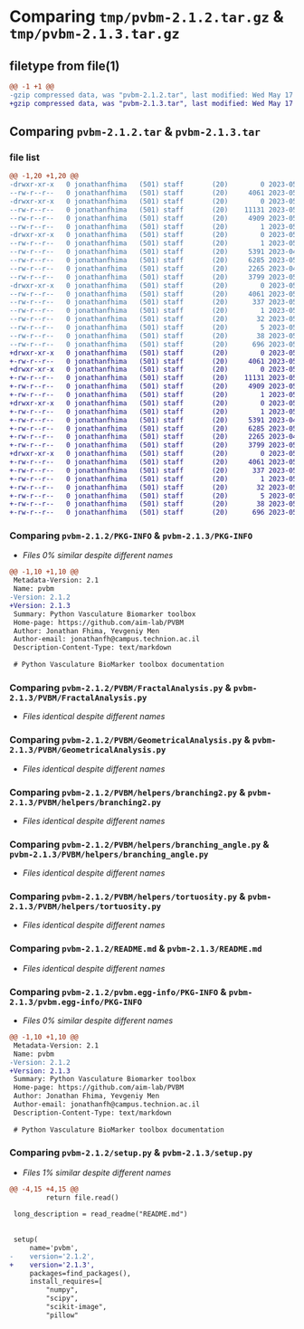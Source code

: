 # Comparing `tmp/pvbm-2.1.2.tar.gz` & `tmp/pvbm-2.1.3.tar.gz`

## filetype from file(1)

```diff
@@ -1 +1 @@
-gzip compressed data, was "pvbm-2.1.2.tar", last modified: Wed May 17 15:49:29 2023, max compression
+gzip compressed data, was "pvbm-2.1.3.tar", last modified: Wed May 17 15:56:14 2023, max compression
```

## Comparing `pvbm-2.1.2.tar` & `pvbm-2.1.3.tar`

### file list

```diff
@@ -1,20 +1,20 @@
-drwxr-xr-x   0 jonathanfhima   (501) staff       (20)        0 2023-05-17 15:49:29.543917 pvbm-2.1.2/
--rw-r--r--   0 jonathanfhima   (501) staff       (20)     4061 2023-05-17 15:49:29.543804 pvbm-2.1.2/PKG-INFO
-drwxr-xr-x   0 jonathanfhima   (501) staff       (20)        0 2023-05-17 15:49:29.542018 pvbm-2.1.2/PVBM/
--rw-r--r--   0 jonathanfhima   (501) staff       (20)    11131 2023-05-17 15:14:40.000000 pvbm-2.1.2/PVBM/FractalAnalysis.py
--rw-r--r--   0 jonathanfhima   (501) staff       (20)     4909 2023-05-17 15:12:06.000000 pvbm-2.1.2/PVBM/GeometricalAnalysis.py
--rw-r--r--   0 jonathanfhima   (501) staff       (20)        1 2023-05-04 16:40:03.000000 pvbm-2.1.2/PVBM/__init__.py
-drwxr-xr-x   0 jonathanfhima   (501) staff       (20)        0 2023-05-17 15:49:29.542847 pvbm-2.1.2/PVBM/helpers/
--rw-r--r--   0 jonathanfhima   (501) staff       (20)        1 2023-05-04 16:40:03.000000 pvbm-2.1.2/PVBM/helpers/__init__.py
--rw-r--r--   0 jonathanfhima   (501) staff       (20)     5391 2023-04-15 11:00:40.000000 pvbm-2.1.2/PVBM/helpers/branching2.py
--rw-r--r--   0 jonathanfhima   (501) staff       (20)     6285 2023-05-17 15:49:11.000000 pvbm-2.1.2/PVBM/helpers/branching_angle.py
--rw-r--r--   0 jonathanfhima   (501) staff       (20)     2265 2023-04-13 10:18:09.000000 pvbm-2.1.2/PVBM/helpers/tortuosity.py
--rw-r--r--   0 jonathanfhima   (501) staff       (20)     3799 2023-05-17 14:52:46.000000 pvbm-2.1.2/README.md
-drwxr-xr-x   0 jonathanfhima   (501) staff       (20)        0 2023-05-17 15:49:29.543638 pvbm-2.1.2/pvbm.egg-info/
--rw-r--r--   0 jonathanfhima   (501) staff       (20)     4061 2023-05-17 15:49:29.000000 pvbm-2.1.2/pvbm.egg-info/PKG-INFO
--rw-r--r--   0 jonathanfhima   (501) staff       (20)      337 2023-05-17 15:49:29.000000 pvbm-2.1.2/pvbm.egg-info/SOURCES.txt
--rw-r--r--   0 jonathanfhima   (501) staff       (20)        1 2023-05-17 15:49:29.000000 pvbm-2.1.2/pvbm.egg-info/dependency_links.txt
--rw-r--r--   0 jonathanfhima   (501) staff       (20)       32 2023-05-17 15:49:29.000000 pvbm-2.1.2/pvbm.egg-info/requires.txt
--rw-r--r--   0 jonathanfhima   (501) staff       (20)        5 2023-05-17 15:49:29.000000 pvbm-2.1.2/pvbm.egg-info/top_level.txt
--rw-r--r--   0 jonathanfhima   (501) staff       (20)       38 2023-05-17 15:49:29.543952 pvbm-2.1.2/setup.cfg
--rw-r--r--   0 jonathanfhima   (501) staff       (20)      696 2023-05-17 15:49:19.000000 pvbm-2.1.2/setup.py
+drwxr-xr-x   0 jonathanfhima   (501) staff       (20)        0 2023-05-17 15:56:14.645945 pvbm-2.1.3/
+-rw-r--r--   0 jonathanfhima   (501) staff       (20)     4061 2023-05-17 15:56:14.645807 pvbm-2.1.3/PKG-INFO
+drwxr-xr-x   0 jonathanfhima   (501) staff       (20)        0 2023-05-17 15:56:14.643652 pvbm-2.1.3/PVBM/
+-rw-r--r--   0 jonathanfhima   (501) staff       (20)    11131 2023-05-17 15:14:40.000000 pvbm-2.1.3/PVBM/FractalAnalysis.py
+-rw-r--r--   0 jonathanfhima   (501) staff       (20)     4909 2023-05-17 15:12:06.000000 pvbm-2.1.3/PVBM/GeometricalAnalysis.py
+-rw-r--r--   0 jonathanfhima   (501) staff       (20)        1 2023-05-04 16:40:03.000000 pvbm-2.1.3/PVBM/__init__.py
+drwxr-xr-x   0 jonathanfhima   (501) staff       (20)        0 2023-05-17 15:56:14.644631 pvbm-2.1.3/PVBM/helpers/
+-rw-r--r--   0 jonathanfhima   (501) staff       (20)        1 2023-05-04 16:40:03.000000 pvbm-2.1.3/PVBM/helpers/__init__.py
+-rw-r--r--   0 jonathanfhima   (501) staff       (20)     5391 2023-04-15 11:00:40.000000 pvbm-2.1.3/PVBM/helpers/branching2.py
+-rw-r--r--   0 jonathanfhima   (501) staff       (20)     6285 2023-05-17 15:55:49.000000 pvbm-2.1.3/PVBM/helpers/branching_angle.py
+-rw-r--r--   0 jonathanfhima   (501) staff       (20)     2265 2023-04-13 10:18:09.000000 pvbm-2.1.3/PVBM/helpers/tortuosity.py
+-rw-r--r--   0 jonathanfhima   (501) staff       (20)     3799 2023-05-17 14:52:46.000000 pvbm-2.1.3/README.md
+drwxr-xr-x   0 jonathanfhima   (501) staff       (20)        0 2023-05-17 15:56:14.645603 pvbm-2.1.3/pvbm.egg-info/
+-rw-r--r--   0 jonathanfhima   (501) staff       (20)     4061 2023-05-17 15:56:14.000000 pvbm-2.1.3/pvbm.egg-info/PKG-INFO
+-rw-r--r--   0 jonathanfhima   (501) staff       (20)      337 2023-05-17 15:56:14.000000 pvbm-2.1.3/pvbm.egg-info/SOURCES.txt
+-rw-r--r--   0 jonathanfhima   (501) staff       (20)        1 2023-05-17 15:56:14.000000 pvbm-2.1.3/pvbm.egg-info/dependency_links.txt
+-rw-r--r--   0 jonathanfhima   (501) staff       (20)       32 2023-05-17 15:56:14.000000 pvbm-2.1.3/pvbm.egg-info/requires.txt
+-rw-r--r--   0 jonathanfhima   (501) staff       (20)        5 2023-05-17 15:56:14.000000 pvbm-2.1.3/pvbm.egg-info/top_level.txt
+-rw-r--r--   0 jonathanfhima   (501) staff       (20)       38 2023-05-17 15:56:14.645988 pvbm-2.1.3/setup.cfg
+-rw-r--r--   0 jonathanfhima   (501) staff       (20)      696 2023-05-17 15:56:07.000000 pvbm-2.1.3/setup.py
```

### Comparing `pvbm-2.1.2/PKG-INFO` & `pvbm-2.1.3/PKG-INFO`

 * *Files 0% similar despite different names*

```diff
@@ -1,10 +1,10 @@
 Metadata-Version: 2.1
 Name: pvbm
-Version: 2.1.2
+Version: 2.1.3
 Summary: Python Vasculature Biomarker toolbox
 Home-page: https://github.com/aim-lab/PVBM
 Author: Jonathan Fhima, Yevgeniy Men
 Author-email: jonathanfh@campus.technion.ac.il
 Description-Content-Type: text/markdown
 
 # Python Vasculature BioMarker toolbox documentation
```

### Comparing `pvbm-2.1.2/PVBM/FractalAnalysis.py` & `pvbm-2.1.3/PVBM/FractalAnalysis.py`

 * *Files identical despite different names*

### Comparing `pvbm-2.1.2/PVBM/GeometricalAnalysis.py` & `pvbm-2.1.3/PVBM/GeometricalAnalysis.py`

 * *Files identical despite different names*

### Comparing `pvbm-2.1.2/PVBM/helpers/branching2.py` & `pvbm-2.1.3/PVBM/helpers/branching2.py`

 * *Files identical despite different names*

### Comparing `pvbm-2.1.2/PVBM/helpers/branching_angle.py` & `pvbm-2.1.3/PVBM/helpers/branching_angle.py`

 * *Files identical despite different names*

### Comparing `pvbm-2.1.2/PVBM/helpers/tortuosity.py` & `pvbm-2.1.3/PVBM/helpers/tortuosity.py`

 * *Files identical despite different names*

### Comparing `pvbm-2.1.2/README.md` & `pvbm-2.1.3/README.md`

 * *Files identical despite different names*

### Comparing `pvbm-2.1.2/pvbm.egg-info/PKG-INFO` & `pvbm-2.1.3/pvbm.egg-info/PKG-INFO`

 * *Files 0% similar despite different names*

```diff
@@ -1,10 +1,10 @@
 Metadata-Version: 2.1
 Name: pvbm
-Version: 2.1.2
+Version: 2.1.3
 Summary: Python Vasculature Biomarker toolbox
 Home-page: https://github.com/aim-lab/PVBM
 Author: Jonathan Fhima, Yevgeniy Men
 Author-email: jonathanfh@campus.technion.ac.il
 Description-Content-Type: text/markdown
 
 # Python Vasculature BioMarker toolbox documentation
```

### Comparing `pvbm-2.1.2/setup.py` & `pvbm-2.1.3/setup.py`

 * *Files 1% similar despite different names*

```diff
@@ -4,15 +4,15 @@
         return file.read()
 
 long_description = read_readme("README.md")
 
 
 setup(
     name='pvbm',
-    version='2.1.2',
+    version='2.1.3',
     packages=find_packages(),
     install_requires=[
         "numpy",
         "scipy",
         "scikit-image",
         "pillow"
```

